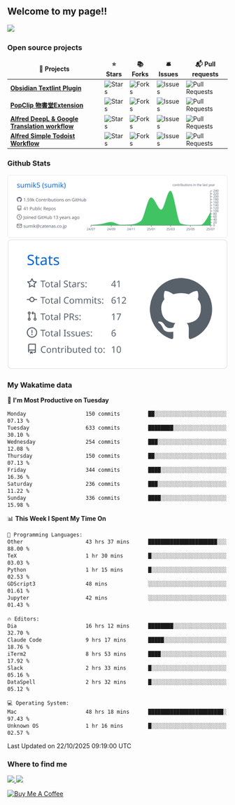 
<h2>Welcome to my page!!</h2>

![](https://komarev.com/ghpvc/?username=shivase&color=red)

<h3>Open source projects</h3>
<table>
  <thead align="center">
    <tr border: none;>
      <td><b>🎁 Projects</b></td>
      <td><b>⭐ Stars</b></td>
      <td><b>📚 Forks</b></td>
      <td><b>🛎 Issues</b></td>
      <td><b>📬 Pull requests</b></td>
    </tr>
  </thead>
  <tbody>
    <tr>
      <td><a href="https://github.com/shivase/obsidian-textlint"><b>Obsidian Textlint Plugin</b></a></td>
      <td><img alt="Stars" src="https://img.shields.io/github/stars/shivase/obsidian-textlint?style=flat-square&labelColor=343b41"/></td>
      <td><img alt="Forks" src="https://img.shields.io/github/forks/shivase/obsidian-textlint?style=flat-square&labelColor=343b41"/></td>
      <td><img alt="Issues" src="https://img.shields.io/github/issues/shivase/obsidian-textlint?style=flat-square&labelColor=343b41"/></td>
      <td><img alt="Pull Requests" src="https://img.shields.io/github/issues-pr/shivase/obsidian-textlint?style=flat-square&labelColor=343b41"/></td>
    </tr>
    <tr>
      <td><a href="https://github.com/shivase/popclip-monokakido"><b>PopClip 物書堂Extension</b></a></td>
      <td><img alt="Stars" src="https://img.shields.io/github/stars/shivase/popclip-monokakido?style=flat-square&labelColor=343b41"/></td>
      <td><img alt="Forks" src="https://img.shields.io/github/forks/shivase/popclip-monokakido?style=flat-square&labelColor=343b41"/></td>
      <td><img alt="Issues" src="https://img.shields.io/github/issues/shivase/popclip-monokakido?style=flat-square&labelColor=343b41"/></td>
      <td><img alt="Pull Requests" src="https://img.shields.io/github/issues-pr/shivase/popclip-monokakido?style=flat-square&labelColor=343b41"/></td>
    </tr>
    <tr>
      <td><a href="https://github.com/shivase/alfred-workflow-deepl-google-translation"><b>Alfred DeepL & Google Translation workflow</b></a></td>
      <td><img alt="Stars" src="https://img.shields.io/github/stars/shivase/alfred-workflow-deepl-google-translation?style=flat-square&labelColor=343b41"/></td>
      <td><img alt="Forks" src="https://img.shields.io/github/forks/shivase/alfred-workflow-deepl-google-translation?style=flat-square&labelColor=343b41"/></td>
      <td><img alt="Issues" src="https://img.shields.io/github/issues/shivase/alfred-workflow-deepl-google-translation?style=flat-square&labelColor=343b41"/></td>
      <td><img alt="Pull Requests" src="https://img.shields.io/github/issues-pr/shivase/alfred-workflow-deepl-google-translation?style=flat-square&labelColor=343b41"/></td>
    </tr>
    <tr>
      <td><a href="https://github.com/shivase/alfred-simple-todoist"><b>Alfred Simple Todoist Workflow</b></a></td>
      <td><img alt="Stars" src="https://img.shields.io/github/stars/shivase/alfred-simple-todoist?style=flat-square&labelColor=343b41"/></td>
      <td><img alt="Forks" src="https://img.shields.io/github/forks/shivase/alfred-simple-todoist?style=flat-square&labelColor=343b41"/></td>
      <td><img alt="Issues" src="https://img.shields.io/github/issues/shivase/alfred-simple-todoist?style=flat-square&labelColor=343b41"/></td>
      <td><img alt="Pull Requests" src="https://img.shields.io/github/issues-pr/shivase/alfred-simple-todoist?style=flat-square&labelColor=343b41"/></td>
    </tr>
  </tbody>
</table>

<h3>Github Stats</h3>

![](https://raw.githubusercontent.com/shivase/profile-summary-cards/master/profile-summary-card-output/github/0-profile-details.svg)
![](https://raw.githubusercontent.com/shivase/profile-summary-cards/master/profile-summary-card-output/github/3-stats.svg)

<h3>My Wakatime data</h3>

<!--START_SECTION:waka-->
📅 **I'm Most Productive on Tuesday** 

```text
Monday                   150 commits         ██░░░░░░░░░░░░░░░░░░░░░░░   07.13 % 
Tuesday                  633 commits         ████████░░░░░░░░░░░░░░░░░   30.10 % 
Wednesday                254 commits         ███░░░░░░░░░░░░░░░░░░░░░░   12.08 % 
Thursday                 150 commits         ██░░░░░░░░░░░░░░░░░░░░░░░   07.13 % 
Friday                   344 commits         ████░░░░░░░░░░░░░░░░░░░░░   16.36 % 
Saturday                 236 commits         ███░░░░░░░░░░░░░░░░░░░░░░   11.22 % 
Sunday                   336 commits         ████░░░░░░░░░░░░░░░░░░░░░   15.98 % 
```


📊 **This Week I Spent My Time On** 

```text
💬 Programming Languages: 
Other                    43 hrs 37 mins      ██████████████████████░░░   88.00 % 
TeX                      1 hr 30 mins        █░░░░░░░░░░░░░░░░░░░░░░░░   03.03 % 
Python                   1 hr 15 mins        █░░░░░░░░░░░░░░░░░░░░░░░░   02.53 % 
GDScript3                48 mins             ░░░░░░░░░░░░░░░░░░░░░░░░░   01.61 % 
Jupyter                  42 mins             ░░░░░░░░░░░░░░░░░░░░░░░░░   01.43 % 

🔥 Editors: 
Dia                      16 hrs 12 mins      ████████░░░░░░░░░░░░░░░░░   32.70 % 
Claude Code              9 hrs 17 mins       █████░░░░░░░░░░░░░░░░░░░░   18.76 % 
iTerm2                   8 hrs 53 mins       ████░░░░░░░░░░░░░░░░░░░░░   17.92 % 
Slack                    2 hrs 33 mins       █░░░░░░░░░░░░░░░░░░░░░░░░   05.16 % 
DataSpell                2 hrs 32 mins       █░░░░░░░░░░░░░░░░░░░░░░░░   05.12 % 

💻 Operating System: 
Mac                      48 hrs 18 mins      ████████████████████████░   97.43 % 
Unknown OS               1 hr 16 mins        █░░░░░░░░░░░░░░░░░░░░░░░░   02.57 % 
```


 Last Updated on 22/10/2025 09:19:00 UTC
<!--END_SECTION:waka-->

<h3>Where to find me</h3>
<p>
  <a href="https://www.twitter.com/sumik5">
    <img src="https://img.shields.io/badge/twitter-%231DA1F2.svg?&style=for-the-badge&logo=twitter&logoColor=white" height=25>
  </a>
  <a href="https://zenn.dev/shivase">
    <img src="https://img.shields.io/badge/-Zenn-03363D.svg?logo=zenn&style=flat-square" height=25>
  </a>
</p>

<p>
  <a href="https://www.buymeacoffee.com/shivase" target="_blank" rel="noreferrer nofollow">
    <img src="https://cdn.buymeacoffee.com/buttons/default-red.png" alt="Buy Me A Coffee" height="30" width="150" >
  </a>
</p>
